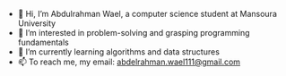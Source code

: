 - 👋 Hi, I’m Abdulrahman Wael, a computer science student at Mansoura University
- 👀 I’m interested in problem-solving and grasping programming fundamentals
- 🌱 I’m currently learning algorithms and data structures
- 📫 To reach me, my email: abdelrahman.wael111@gmail.com

<!---
AbdulrahmanWael1/AbdulrahmanWael1 is a ✨ special ✨ repository because its `README.md` (this file) appears on your GitHub profile.
You can click the Preview link to take a look at your changes.
--->
